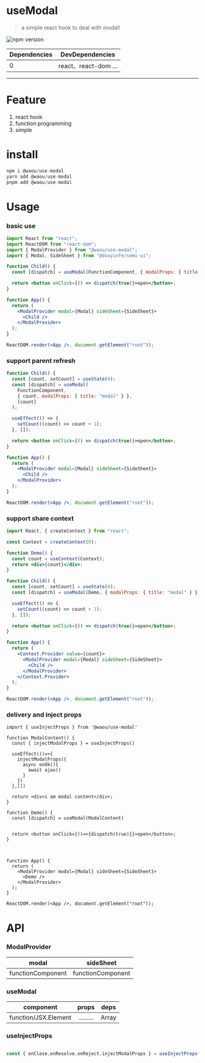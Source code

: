 # useModal

> a simple react hook to deal with modal!

![npm version](https://camo.githubusercontent.com/08e492e9cf8a5b2e03b2d82282632262018c0336f77bc6be130499b2540919d4/687474703a2f2f696d672e736869656c64732e696f2f6e706d2f762f72632d73656c6563742e7376673f7374796c653d666c61742d737175617265)

| Dependencies |   DevDependencies    |
| :----------- | :------------------: |
| 0            | react、react-dom ... |

---

# Feature

1. react hook
2. function programming
3. simple

# install

```js
npm i @waou/use-modal
yarn add @waou/use-modal
pnpm add @waou/use-modal
```

# Usage

### basic use

```jsx
import React from "react";
import ReactDOM from "react-dom";
import { ModalProvider } from "@waou/use-modal";
import { Modal, SideSheet } from "@douyinfe/semi-ui";

function Child() {
  const [dispatch] = useModal(FunctionComponent, { modalProps: { title: "modal" }});

  return <button onClick={() => dispatch(true)}>open</button>;
}

function App() {
  return (
    <ModalProvider modal={Modal} sideSheet={SideSheet}>
      <Child />
    </ModalProvider>
  );
}

ReactDOM.render(<App />, document.getElement("root"));
```

### support parent refresh

```jsx
function Child() {
  const [count, setCount] = useState(0);
  const [dispatch] = useModal(
    FunctionComponent,
    { count, modalProps: { title: "modal" } },
    [count]
  );

  useEffect(() => {
    setCount((count) => count + 1);
  }, []);

  return <button onClick={() => dispatch(true)}>open</button>;
}

function App() {
  return (
    <ModalProvider modal={Modal} sideSheet={SideSheet}>
      <Child />
    </ModalProvider>
  );
}

ReactDOM.render(<App />, document.getElement("root"));
```

### support share context

```jsx
import React, { createContext } from "react";

const Context = createContext(0);

function Demo() {
  const count = useContext(Context);
  return <div>{count}</div>;
}

function Child() {
  const [count, setCount] = useState(0);
  const [dispatch] = useModal(Demo, { modalProps: { title: "modal" } });

  useEffect(() => {
    setCount((count) => count + 1);
  }, []);

  return <button onClick={() => dispatch(true)}>open</button>;
}

function App() {
  return (
    <Context.Provider value={count}>
      <ModalProvider modal={Modal} sideSheet={SideSheet}>
        <Child />
      </ModalProvider>
    </Context.Provider>
  );
}

ReactDOM.render(<App />, document.getElement("root"));
```

### delivery and inject props
```tsx
import { useInjectProps } from '@waou/use-modal'

function ModalContent() {
  const { injectModalProps } = useInjectProps()

  useEffect(()=>{
    injectModalProps({
      async onOk(){
        await ajax()
      }
    })
  },[])

  return <div>i am modal content</div>;
}

function Demo() {
  const [dispatch] = useModal(ModalContent)

  
  return <button onClick={()=>{dispatch(true)}}>open</button>;
}



function App() {
  return (
    <ModalProvider modal={Modal} sideSheet={SideSheet}>
      <Demo />
    </ModalProvider>
  );
}

ReactDOM.render(<App />, document.getElement("root"));
```


# API

### ModalProvider
|      modal       |   sideSheet   | 
| :------------------: | :------------: | 
| functionComponent | functionComponent | 


### useModal

|      component       |   props   | deps  |
| :------------------: | :------------: | :---: |
| function/JSX.Element | ......... | Array |

### useInjectProps

```ts

const { onClose,onResolve,onReject,injectModalProps } = useInjectProps()


```